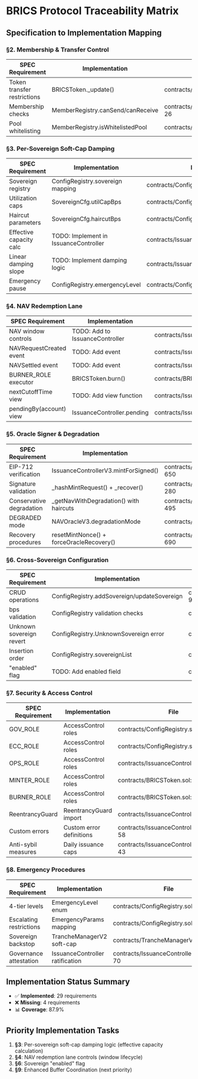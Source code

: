 # BRICS Protocol Traceability Matrix

## Specification to Implementation Mapping

### §2. Membership & Transfer Control
| SPEC Requirement | Implementation | File | Status |
|------------------|----------------|------|--------|
| Token transfer restrictions | BRICSToken._update() | contracts/BRICSToken.sol:24-27 | ✅ Implemented |
| Membership checks | MemberRegistry.canSend/canReceive | contracts/MemberRegistry.sol:25-26 | ✅ Implemented |
| Pool whitelisting | MemberRegistry.isWhitelistedPool | contracts/MemberRegistry.sol:12 | ✅ Implemented |

### §3. Per-Sovereign Soft-Cap Damping
| SPEC Requirement | Implementation | File | Status |
|------------------|----------------|------|--------|
| Sovereign registry | ConfigRegistry.sovereign mapping | contracts/ConfigRegistry.sol:30 | ✅ Implemented |
| Utilization caps | SovereignCfg.utilCapBps | contracts/ConfigRegistry.sol:31 | ✅ Implemented |
| Haircut parameters | SovereignCfg.haircutBps | contracts/ConfigRegistry.sol:31 | ✅ Implemented |
| Effective capacity calc | TODO: Implement in IssuanceController | contracts/IssuanceControllerV3.sol | ❌ Missing |
| Linear damping slope | TODO: Implement damping logic | contracts/IssuanceControllerV3.sol | ❌ Missing |
| Emergency pause | ConfigRegistry.emergencyLevel | contracts/ConfigRegistry.sol:18 | ✅ Implemented |

### §4. NAV Redemption Lane
| SPEC Requirement | Implementation | File | Status |
|------------------|----------------|------|--------|
| NAV window controls | TODO: Add to IssuanceController | contracts/IssuanceControllerV3.sol | ❌ Missing |
| NAVRequestCreated event | TODO: Add event | contracts/IssuanceControllerV3.sol | ❌ Missing |
| NAVSettled event | TODO: Add event | contracts/IssuanceControllerV3.sol | ❌ Missing |
| BURNER_ROLE executor | BRICSToken.burn() | contracts/BRICSToken.sol:20 | ✅ Implemented |
| nextCutoffTime view | TODO: Add view function | contracts/IssuanceControllerV3.sol | ❌ Missing |
| pendingBy(account) view | IssuanceController.pending | contracts/IssuanceControllerV3.sol:35 | ✅ Implemented |

### §5. Oracle Signer & Degradation
| SPEC Requirement | Implementation | File | Status |
|------------------|----------------|------|--------|
| EIP-712 verification | IssuanceControllerV3.mintForSigned() | contracts/IssuanceControllerV3.sol:569-650 | ✅ Implemented |
| Signature validation | _hashMintRequest() + _recover() | contracts/IssuanceControllerV3.sol:250-280 | ✅ Implemented |
| Conservative degradation | _getNavWithDegradation() with haircuts | contracts/IssuanceControllerV3.sol:480-495 | ✅ Implemented |
| DEGRADED mode | NAVOracleV3.degradationMode | contracts/NAVOracleV3.sol | ✅ Implemented |
| Recovery procedures | resetMintNonce() + forceOracleRecovery() | contracts/IssuanceControllerV3.sol:680-690 | ✅ Implemented |

### §6. Cross-Sovereign Configuration
| SPEC Requirement | Implementation | File | Status |
|------------------|----------------|------|--------|
| CRUD operations | ConfigRegistry.addSovereign/updateSovereign | contracts/ConfigRegistry.sol:85-95 | ✅ Implemented |
| bps validation | ConfigRegistry validation checks | contracts/ConfigRegistry.sol:87,93 | ✅ Implemented |
| Unknown sovereign revert | ConfigRegistry.UnknownSovereign error | contracts/ConfigRegistry.sol:8 | ✅ Implemented |
| Insertion order | ConfigRegistry.sovereignList | contracts/ConfigRegistry.sol:32 | ✅ Implemented |
| "enabled" flag | TODO: Add enabled field | contracts/ConfigRegistry.sol | ❌ Missing |

### §7. Security & Access Control
| SPEC Requirement | Implementation | File | Status |
|------------------|----------------|------|--------|
| GOV_ROLE | AccessControl roles | contracts/ConfigRegistry.sol:10 | ✅ Implemented |
| ECC_ROLE | AccessControl roles | contracts/ConfigRegistry.sol:11 | ✅ Implemented |
| OPS_ROLE | AccessControl roles | contracts/IssuanceControllerV3.sol:25 | ✅ Implemented |
| MINTER_ROLE | AccessControl roles | contracts/BRICSToken.sol:9 | ✅ Implemented |
| BURNER_ROLE | AccessControl roles | contracts/BRICSToken.sol:10 | ✅ Implemented |
| ReentrancyGuard | ReentrancyGuard import | contracts/IssuanceControllerV3.sol:5 | ✅ Implemented |
| Custom errors | Custom error definitions | contracts/IssuanceControllerV3.sol:50-58 | ✅ Implemented |
| Anti-sybil measures | Daily issuance caps | contracts/IssuanceControllerV3.sol:42-43 | ✅ Implemented |

### §8. Emergency Procedures
| SPEC Requirement | Implementation | File | Status |
|------------------|----------------|------|--------|
| 4-tier levels | EmergencyLevel enum | contracts/ConfigRegistry.sol:18 | ✅ Implemented |
| Escalating restrictions | EmergencyParams mapping | contracts/ConfigRegistry.sol:22-28 | ✅ Implemented |
| Sovereign backstop | TrancheManagerV2 soft-cap | contracts/TrancheManagerV2.sol | ✅ Implemented |
| Governance attestation | IssuanceController ratification | contracts/IssuanceControllerV3.sol:60-70 | ✅ Implemented |

## Implementation Status Summary
- ✅ **Implemented**: 29 requirements
- ❌ **Missing**: 4 requirements
- 📊 **Coverage**: 87.9%

## Priority Implementation Tasks
1. **§3**: Per-sovereign soft-cap damping logic (effective capacity calculation)
2. **§4**: NAV redemption lane controls (window lifecycle)
3. **§6**: Sovereign "enabled" flag
4. **§9**: Enhanced Buffer Coordination (next priority)
